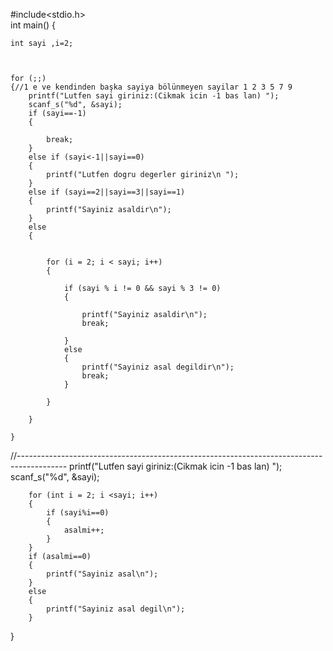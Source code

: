 #include<stdio.h>	
int main() {


	int sayi ,i=2;

	

	for (;;)
	{//1 e ve kendinden başka sayiya bölünmeyen sayilar 1 2 3 5 7 9
		printf("Lutfen sayi giriniz:(Cikmak icin -1 bas lan) ");
		scanf_s("%d", &sayi);
		if (sayi==-1)
		{
			
			break;
		}
		else if (sayi<-1||sayi==0)
		{
			printf("Lutfen dogru degerler giriniz\n ");
		}
		else if (sayi==2||sayi==3||sayi==1)
		{
			printf("Sayiniz asaldir\n");
		}
		else
		{


			for (i = 2; i < sayi; i++)
			{

				if (sayi % i != 0 && sayi % 3 != 0)
				{

					printf("Sayiniz asaldir\n");
					break;

				}
				else
				{
					printf("Sayiniz asal degildir\n");
					break;
				}

			}

		}
		
	}


//------------------------------------------------------------------------------------------
	printf("Lutfen sayi giriniz:(Cikmak icin -1 bas lan) ");
		scanf_s("%d", &sayi);
		
		

		for (int i = 2; i <sayi; i++)
		{
			if (sayi%i==0)
			{
				asalmi++;
			}
		}
		if (asalmi==0)
		{
			printf("Sayiniz asal\n");
		}
		else
		{
			printf("Sayiniz asal degil\n");
		}
		


}
